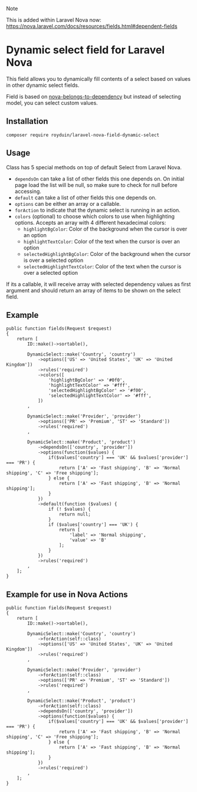 > [!NOTE]  
> This is added within Laravel Nova now: https://nova.laravel.com/docs/resources/fields.html#dependent-fields

# Dynamic select field for Laravel Nova

This field allows you to dynamically fill contents of a select based on values in other dynamic select fields.

Field is based on [nova-belongs-to-dependency](https://github.com/manmohanjit/nova-belongs-to-dependency) but instead of selecting model, you can select custom values.

## Installation

```
composer require royduin/laravel-nova-field-dynamic-select
```

## Usage

Class has 5 special methods on top of default Select from Laravel Nova.
- `dependsOn` can take a list of other fields this one depends on. On initial page load the list will be null, so make sure to check for null before accessing.
- `default` can take a list of other fields this one depends on.
- `options` can be either an array or a callable.
- `forAction` to indicate that the dynamic select is running in an action.
- `colors` (optional) to choose which colors to use when highlighting options. Accepts an array with 4 different hexadecimal colors: 
  - `highlightBgColor`: Color of the background when the cursor is over an option
  - `highlightTextColor`: Color of the text when the cursor is over an option
  - `selectedHighlightBgColor`: Color of the background when the cursor is over a selected option
  - `selectedHighlightTextColor`: Color of the text when the cursor is over a selected option


If its a callable, it will receive array with selected dependency values as first argument and should return an array of items to be shown on the select field.


## Example

```
public function fields(Request $request)
{
    return [
        ID::make()->sortable(),

        DynamicSelect::make('Country', 'country')
            ->options(['US' => 'United States', 'UK' => 'United Kingdom'])
            ->rules('required')
            ->colors([
                'highlightBgColor' => '#0f0',
                'highlightTextColor' => '#fff',
                'selectedHighlightBgColor' => '#f00',
                'selectedHighlightTextColor' => '#fff',
            ])
        ,

        DynamicSelect::make('Provider', 'provider')
            ->options(['PR' => 'Premium', 'ST' => 'Standard'])
            ->rules('required')
        ,

        DynamicSelect::make('Product', 'product')
            ->dependsOn(['country', 'provider'])
            ->options(function($values) { 
                if($values['country'] === 'UK' && $values['provider'] === 'PR') {
                    return ['A' => 'Fast shipping', 'B' => 'Normal shipping', 'C' => 'Free shipping'];
                } else {
                    return ['A' => 'Fast shipping', 'B' => 'Normal shipping'];
                }
            })
            ->default(function ($values) {
                if (! $values) {
                    return null;
                }
                if ($values['country'] === 'UK') {
                    return [
                        'label' => 'Normal shipping',
                        'value' => 'B'
                    ];
                }
            })
            ->rules('required')
        ,
    ];
}

```

## Example for use in Nova Actions

```
public function fields(Request $request)
{
    return [
        ID::make()->sortable(),

        DynamicSelect::make('Country', 'country')
            ->forAction(self::class)
            ->options(['US' => 'United States', 'UK' => 'United Kingdom'])
            ->rules('required')
        ,

        DynamicSelect::make('Provider', 'provider')
            ->forAction(self::class)
            ->options(['PR' => 'Premium', 'ST' => 'Standard'])
            ->rules('required')
        ,

        DynamicSelect::make('Product', 'product')
            ->forAction(self::class)
            ->dependsOn(['country', 'provider'])
            ->options(function($values) { 
                if($values['country'] === 'UK' && $values['provider'] === 'PR') {
                    return ['A' => 'Fast shipping', 'B' => 'Normal shipping', 'C' => 'Free shipping'];
                } else {
                    return ['A' => 'Fast shipping', 'B' => 'Normal shipping'];
                }
            })
            ->rules('required')
        ,
    ];
}

```
